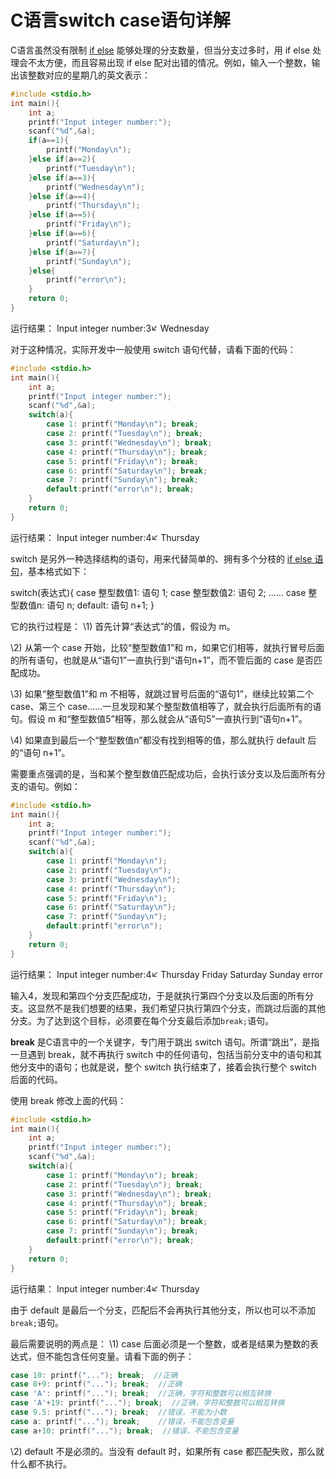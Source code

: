 # C语言switch case语句详解

C语言虽然没有限制 [if else](http://c.biancheng.net/c/if_else/) 能够处理的分支数量，但当分支过多时，用 if else 处理会不太方便，而且容易出现 if else 配对出错的情况。例如，输入一个整数，输出该整数对应的星期几的英文表示：

```c
#include <stdio.h>
int main(){
    int a;
    printf("Input integer number:");
    scanf("%d",&a);
    if(a==1){
        printf("Monday\n");
    }else if(a==2){
        printf("Tuesday\n");
    }else if(a==3){
        printf("Wednesday\n");
    }else if(a==4){
        printf("Thursday\n");
    }else if(a==5){
        printf("Friday\n");
    }else if(a==6){
        printf("Saturday\n");
    }else if(a==7){
        printf("Sunday\n");
    }else{
        printf("error\n");
    }
    return 0;
}
```

运行结果：
Input integer number:3↙
Wednesday

对于这种情况，实际开发中一般使用 switch 语句代替，请看下面的代码：

```c
#include <stdio.h>
int main(){
    int a;
    printf("Input integer number:");
    scanf("%d",&a);
    switch(a){
        case 1: printf("Monday\n"); break;
        case 2: printf("Tuesday\n"); break;
        case 3: printf("Wednesday\n"); break;
        case 4: printf("Thursday\n"); break;
        case 5: printf("Friday\n"); break;
        case 6: printf("Saturday\n"); break;
        case 7: printf("Sunday\n"); break;
        default:printf("error\n"); break;
    }
    return 0;
}
```

运行结果：
Input integer number:4↙
Thursday

switch 是另外一种选择结构的语句，用来代替简单的、拥有多个分枝的 [if else 语句](http://c.biancheng.net/c/if_else/)，基本格式如下：

switch(表达式){
  case 整型数值1: 语句 1;
  case 整型数值2: 语句 2;
  ......
  case 整型数值n: 语句 n;
  default: 语句 n+1;
}

它的执行过程是：
\1) 首先计算“表达式”的值，假设为 m。

\2) 从第一个 case 开始，比较“整型数值1”和 m，如果它们相等，就执行冒号后面的所有语句，也就是从“语句1”一直执行到“语句n+1”，而不管后面的 case 是否匹配成功。

\3) 如果“整型数值1”和 m 不相等，就跳过冒号后面的“语句1”，继续比较第二个 case、第三个 case……一旦发现和某个整型数值相等了，就会执行后面所有的语句。假设 m 和“整型数值5”相等，那么就会从“语句5”一直执行到“语句n+1”。

\4) 如果直到最后一个“整型数值n”都没有找到相等的值，那么就执行 default 后的“语句 n+1”。

需要重点强调的是，当和某个整型数值匹配成功后，会执行该分支以及后面所有分支的语句。例如：

```c
#include <stdio.h>
int main(){
    int a;
    printf("Input integer number:");
    scanf("%d",&a);
    switch(a){
        case 1: printf("Monday\n");
        case 2: printf("Tuesday\n");
        case 3: printf("Wednesday\n");
        case 4: printf("Thursday\n");
        case 5: printf("Friday\n");
        case 6: printf("Saturday\n");
        case 7: printf("Sunday\n");
        default:printf("error\n");
    }
    return 0;
}
```

运行结果：
Input integer number:4↙
Thursday
Friday
Saturday
Sunday
error

输入4，发现和第四个分支匹配成功，于是就执行第四个分支以及后面的所有分支。这显然不是我们想要的结果，我们希望只执行第四个分支，而跳过后面的其他分支。为了达到这个目标，必须要在每个分支最后添加`break;`语句。

**break** 是C语言中的一个关键字，专门用于跳出 switch 语句。所谓“跳出”，是指一旦遇到 break，就不再执行 switch 中的任何语句，包括当前分支中的语句和其他分支中的语句；也就是说，整个 switch 执行结束了，接着会执行整个 switch 后面的代码。

使用 break 修改上面的代码：

```c
#include <stdio.h>
int main(){
    int a;
    printf("Input integer number:");
    scanf("%d",&a);
    switch(a){
        case 1: printf("Monday\n"); break;
        case 2: printf("Tuesday\n"); break;
        case 3: printf("Wednesday\n"); break;
        case 4: printf("Thursday\n"); break;
        case 5: printf("Friday\n"); break;
        case 6: printf("Saturday\n"); break;
        case 7: printf("Sunday\n"); break;
        default:printf("error\n"); break;
    }
    return 0;
}
```

运行结果：
Input integer number:4↙
Thursday

由于 default 是最后一个分支，匹配后不会再执行其他分支，所以也可以不添加`break;`语句。

最后需要说明的两点是：
\1) case 后面必须是一个整数，或者是结果为整数的表达式，但不能包含任何变量。请看下面的例子：

```c
case 10: printf("..."); break;  //正确
case 8+9: printf("..."); break;  //正确
case 'A': printf("..."); break;  //正确，字符和整数可以相互转换
case 'A'+19: printf("..."); break;  //正确，字符和整数可以相互转换
case 9.5: printf("..."); break;  //错误，不能为小数
case a: printf("..."); break;    //错误，不能包含变量
case a+10: printf("..."); break;  //错误，不能包含变量
```



\2) default 不是必须的。当没有 default 时，如果所有 case 都匹配失败，那么就什么都不执行。